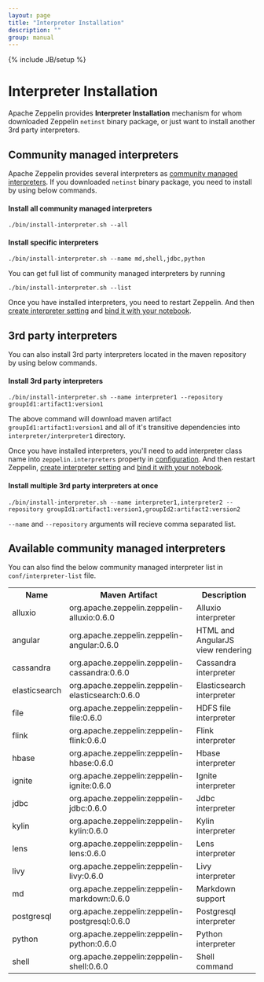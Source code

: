 ```yaml
---
layout: page
title: "Interpreter Installation"
description: ""
group: manual
---
```

<!--
Licensed under the Apache License, Version 2.0 (the "License");
you may not use this file except in compliance with the License.
You may obtain a copy of the License at

http://www.apache.org/licenses/LICENSE-2.0

Unless required by applicable law or agreed to in writing, software
distributed under the License is distributed on an "AS IS" BASIS,
WITHOUT WARRANTIES OR CONDITIONS OF ANY KIND, either express or implied.
See the License for the specific language governing permissions and
limitations under the License.
-->
{% include JB/setup %}

# Interpreter Installation

Apache Zeppelin provides **Interpreter Installation** mechanism for whom downloaded Zeppelin `netinst` binary package, or just want to install another 3rd party interpreters. 

## Community managed interpreters
Apache Zeppelin provides several interpreters as [community managed interpreters](#available-community-managed-interpreters). 
If you downloaded `netinst` binary package, you need to install by using below commands.

#### Install all community managed interpreters

```
./bin/install-interpreter.sh --all
```

#### Install specific interpreters

```
./bin/install-interpreter.sh --name md,shell,jdbc,python
```

You can get full list of community managed interpreters by running

```
./bin/install-interpreter.sh --list
```

Once you have installed interpreters, you need to restart Zeppelin. And then [create interpreter setting](../manual/interpreters.html#what-is-zeppelin-interpreter) and [bind it with your notebook](../manual/interpreters.html#what-is-zeppelin-interpreter-setting).


## 3rd party interpreters

You can also install 3rd party interpreters located in the maven repository by using below commands.

#### Install 3rd party interpreters

```
./bin/install-interpreter.sh --name interpreter1 --repository groupId1:artifact1:version1
```

The above command will download maven artifact `groupId1:artifact1:version1` and all of it's transitive dependencies into `interpreter/interpreter1` directory.

Once you have installed interpreters, you'll need to add interpreter class name into `zeppelin.interpreters` property in [configuration](../install/install.html#apache-zeppelin-configuration).
And then restart Zeppelin, [create interpreter setting](../manual/interpreters.html#what-is-zeppelin-interpreter) and [bind it with your notebook](../manual/interpreters.html#what-is-zeppelin-interpreter-setting).


#### Install multiple 3rd party interpreters at once

```
./bin/install-interpreter.sh --name interpreter1,interpreter2 --repository groupId1:artifact1:version1,groupId2:artifact2:version2
```

`--name` and `--repository` arguments will recieve comma separated list.

## Available community managed interpreters

You can also find the below community managed interpreter list in `conf/interpreter-list` file.
<table class="table-configuration">
  <tr>
    <th>Name</th>
    <th>Maven Artifact</th>
    <th>Description</th>
  </tr>
  <tr>
    <td>alluxio</td>
    <td>org.apache.zeppelin.zeppelin-alluxio:0.6.0</td>
    <td>Alluxio interpreter</td>
  </tr>
  <tr>
    <td>angular</td>
    <td>org.apache.zeppelin.zeppelin-angular:0.6.0</td>
    <td>HTML and AngularJS view rendering</td>
  </tr>
  <tr>
    <td>cassandra</td>
    <td>org.apache.zeppelin.zeppelin-cassandra:0.6.0</td>
    <td>Cassandra interpreter</td>
  </tr>
  <tr>
    <td>elasticsearch</td>
    <td>org.apache.zeppelin.zeppelin-elasticsearch:0.6.0</td>
    <td>Elasticsearch interpreter</td>
  </tr>
  <tr>
    <td>file</td>
    <td>org.apache.zeppelin:zeppelin-file:0.6.0</td>
    <td>HDFS file interpreter</td>
  </tr>
  <tr>
    <td>flink</td>
    <td>org.apache.zeppelin:zeppelin-flink:0.6.0</td>
    <td>Flink interpreter</td>
  </tr>
  <tr>
    <td>hbase</td>
    <td>org.apache.zeppelin:zeppelin-hbase:0.6.0</td>
    <td>Hbase interpreter</td>
  </tr>
  <tr>
    <td>ignite</td>
    <td>org.apache.zeppelin:zeppelin-ignite:0.6.0</td>
    <td>Ignite interpreter</td>
  </tr>
  <tr>
    <td>jdbc</td>
    <td>org.apache.zeppelin:zeppelin-jdbc:0.6.0</td>
    <td>Jdbc interpreter</td>
  </tr>
  <tr>
    <td>kylin</td>
    <td>org.apache.zeppelin:zeppelin-kylin:0.6.0</td>
    <td>Kylin interpreter</td>
  </tr>
  <tr>
    <td>lens</td>
    <td>org.apache.zeppelin:zeppelin-lens:0.6.0</td>
    <td>Lens interpreter</td>
  </tr>
  <tr>
    <td>livy</td>
    <td>org.apache.zeppelin:zeppelin-livy:0.6.0</td>
    <td>Livy interpreter</td>
  </tr>
  <tr>
    <td>md</td>
    <td>org.apache.zeppelin:zeppelin-markdown:0.6.0</td>
    <td>Markdown support</td>
  </tr>
  <tr>
    <td>postgresql</td>
    <td>org.apache.zeppelin:zeppelin-postgresql:0.6.0</td>
    <td>Postgresql interpreter</td>
  </tr>
  <tr>
    <td>python</td>
    <td>org.apache.zeppelin:zeppelin-python:0.6.0</td>
    <td>Python interpreter</td>
  </tr>
  <tr>
    <td>shell</td>
    <td>org.apache.zeppelin:zeppelin-shell:0.6.0</td>
    <td>Shell command</td>
  </tr>
</table>
